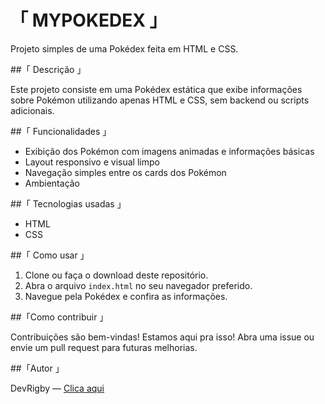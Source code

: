 # 「 MYPOKEDEX 」

Projeto simples de uma Pokédex feita em HTML e CSS.

##「 Descrição 」

Este projeto consiste em uma Pokédex estática que exibe informações sobre Pokémon utilizando apenas HTML e CSS, sem backend ou scripts adicionais.

##「 Funcionalidades 」

- Exibição dos Pokémon com imagens animadas e informações básicas
- Layout responsivo e visual limpo
- Navegação simples entre os cards dos Pokémon
- Ambientação

##「 Tecnologias usadas 」

- HTML
- CSS

##「 Como usar 」

1. Clone ou faça o download deste repositório.
2. Abra o arquivo `index.html` no seu navegador preferido.
3. Navegue pela Pokédex e confira as informações.

##「Como contribuir 」

Contribuições são bem-vindas! Estamos aqui pra isso! Abra uma issue ou envie um pull request para futuras melhorias.

##「Autor 」


DevRigby — [Clica aqui](https://github.com/DevRigby)


